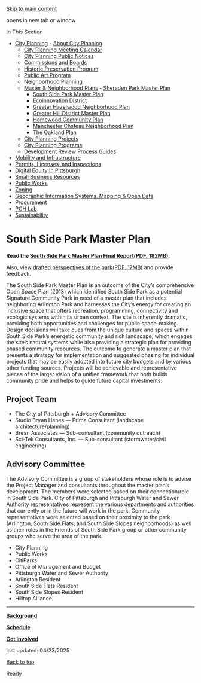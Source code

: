 [Skip to main content](https://www.pittsburghpa.gov/Business-Development/City-Planning/Master-Neighborhood-Plans/South-Side-Park-Master-Plan#main-content)

opens in new tab or window

In This Section

- [City Planning](https://www.pittsburghpa.gov/Business-Development/City-Planning)  - [About City Planning](https://www.pittsburghpa.gov/Business-Development/City-Planning/About-DCP)
  - [City Planning Meeting Calendar](https://www.pittsburghpa.gov/Business-Development/City-Planning/City-Planning-Meetings)
  - [City Planning Public Notices](https://www.pittsburghpa.gov/Business-Development/City-Planning/Public-Notices)
  - [Commissions and Boards](https://www.pittsburghpa.gov/Business-Development/City-Planning/Commissions-and-Boards)
  - [Historic Preservation Program](https://www.pittsburghpa.gov/Business-Development/City-Planning/Historic-Preservation-Program)
  - [Public Art Program](https://www.pittsburghpa.gov/Business-Development/City-Planning/Public-Art)
  - [Neighborhood Planning](https://www.pittsburghpa.gov/Business-Development/City-Planning/Neighborhood-Planning)
  - [Master & Neighborhood Plans](https://www.pittsburghpa.gov/Business-Development/City-Planning/Master-Neighborhood-Plans)    - [Sheraden Park Master Plan](https://www.pittsburghpa.gov/Business-Development/City-Planning/Master-Neighborhood-Plans/Sheraden-Park-Master-Plan)
    - [South Side Park Master Plan](https://www.pittsburghpa.gov/Business-Development/City-Planning/Master-Neighborhood-Plans/South-Side-Park-Master-Plan)
    - [Ecoinnovation District](https://www.pittsburghpa.gov/Business-Development/City-Planning/Master-Neighborhood-Plans/Ecoinnovation-District)
    - [Greater Hazelwood Neighborhood Plan](https://www.pittsburghpa.gov/Business-Development/City-Planning/Master-Neighborhood-Plans/Greater-Hazelwood-Neighborhood-Plan)
    - [Greater Hill District Master Plan](https://www.pittsburghpa.gov/Business-Development/City-Planning/Master-Neighborhood-Plans/Greater-Hill-District-Master-Plan)
    - [Homewood Community Plan](https://www.pittsburghpa.gov/Business-Development/City-Planning/Master-Neighborhood-Plans/Homewood-Community-Plan)
    - [Manchester Chateau Neighborhood Plan](https://www.pittsburghpa.gov/Business-Development/City-Planning/Master-Neighborhood-Plans/Manchester-Chateau-Neighborhood-Plan)
    - [The Oakland Plan](https://www.pittsburghpa.gov/Business-Development/City-Planning/Master-Neighborhood-Plans/The-Oakland-Plan)
  - [City Planning Projects](https://www.pittsburghpa.gov/Business-Development/City-Planning/Projects)
  - [City Planning Programs](https://www.pittsburghpa.gov/Business-Development/City-Planning/Planning-Programs)
  - [Development Review Process Guides](https://www.pittsburghpa.gov/Business-Development/City-Planning/Process-Guides)
- [Mobility and Infrastructure](https://www.pittsburghpa.gov/Business-Development/Mobility-and-Infrastructure)
- [Permits, Licenses, and Inspections](https://www.pittsburghpa.gov/Business-Development/Permits-Licenses-and-Inspections)
- [Digital Equity In Pittsburgh](https://www.pittsburghpa.gov/Business-Development/Digital-Equity-In-Pittsburgh)
- [Small Business Resources](https://www.pittsburghpa.gov/Business-Development/Small-Business-Resources)
- [Public Works](https://www.pittsburghpa.gov/Business-Development/Public-Works)
- [Zoning](https://www.pittsburghpa.gov/Business-Development/Zoning)
- [Geographic Information Systems, Mapping & Open Data](https://www.pittsburghpa.gov/Business-Development/Geographic-Information-Systems-Mapping-Open-Data)
- [Procurement](https://www.pittsburghpa.gov/Business-Development/Procurement)
- [PGH Lab](https://www.pittsburghpa.gov/Business-Development/PGH-Lab)
- [Sustainability](https://www.pittsburghpa.gov/Business-Development/Sustainability)

# South Side Park Master Plan

**Read the [South Side Park Master Plan Final Report(PDF, 182MB)](https://www.pittsburghpa.gov/files/assets/city/v/1/dcp/documents/3408_southsidepark_masterplan_forweb_highquality.pdf).**

Also, view [drafted perspectives of the park(PDF, 17MB)](https://www.pittsburghpa.gov/files/assets/city/v/1/dcp/documents/2180_ce3-station4-perspectives_all.pdf) and provide feedback.

The South Side Park Master Plan is an outcome of the City’s comprehensive Open Space Plan (2013) which identified South Side Park as a potential Signature Community Park in need of a master plan that includes neighboring Arlington Park and harnesses the City’s energy for creating an inclusive space that offers recreation, programming, connectivity and ecologic systems within its urban context. The site is inherently dramatic, providing both opportunities and challenges for public space-making. Design decisions will take cues from the unique culture and spaces within South Side Park’s energetic community and rich landscape, which engages the site’s natural systems while also providing a strategic plan for providing phased community resources. The outcome to generate a master plan that presents a strategy for implementation and suggested phasing for individual projects that may be easily adopted into future city budgets and by various other funding sources. Projects will be achievable and representative pieces of the larger vision of a unified framework that both builds community pride and helps to guide future capital investments.

## Project Team

- The City of Pittsburgh + Advisory Committee
- Studio Bryan Hanes — Prime Consultant (landscape architecture/planning)
- Brean Associates — Sub-consultant (community outreach)
- Sci-Tek Consultants, Inc. — Sub-consultant (stormwater/civil engineering)

## Advisory Committee

The Advisory Committee is a group of stakeholders whose role is to advise the Project Manager and consultants throughout the master plan’s development. The members were selected based on their connection/role in South Side Park. City of Pittsburgh and Pittsburgh Water and Sewer Authority representatives represent the various departments and authorities that currently or in the future will work in the park. Community representatives were selected based on their proximity to the park (Arlington, South Side Flats, and South Side Slopes neighborhoods) as well as their roles in the Friends of South Side Park group or other community groups who serve the area of the park.

- City Planning
- Public Works
- CitiParks
- Office of Management and Budget
- Pittsburgh Water and Sewer Authority
- Arlington Resident
- South Side Flats Resident
- South Side Slopes Resident
- Hilltop Alliance

* * *

[**Background**](https://www.pittsburghpa.gov/Business-Development/City-Planning/Master-Neighborhood-Plans/South-Side-Park-Master-Plan/Background)

[**Schedule**](https://www.pittsburghpa.gov/Business-Development/City-Planning/Master-Neighborhood-Plans/South-Side-Park-Master-Plan/Schedule)

[**Get Involved**](https://www.pittsburghpa.gov/Business-Development/City-Planning/Master-Neighborhood-Plans/South-Side-Park-Master-Plan/Get-Involved)

last updated: 04/23/2025

[Back to top](https://www.pittsburghpa.gov/Business-Development/City-Planning/Master-Neighborhood-Plans/South-Side-Park-Master-Plan#body-top)

Ready
